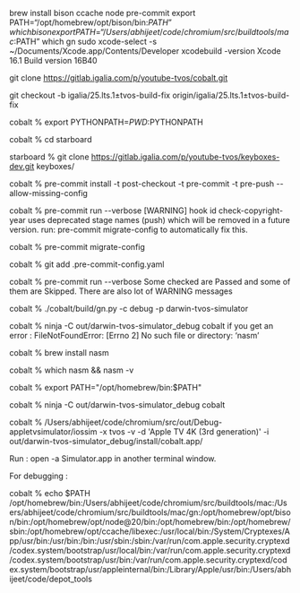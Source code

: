 brew install bison ccache node pre-commit
export PATH=“/opt/homebrew/opt/bison/bin:$PATH”
which bison
export PATH=“/Users/abhijeet/code/chromium/src/buildtools/mac:$PATH”
which gn
sudo xcode-select -s ~/Documents/Xcode.app/Contents/Developer
xcodebuild -version
Xcode 16.1
Build version 16B40

git clone https://gitlab.igalia.com/p/youtube-tvos/cobalt.git

git checkout -b igalia/25.lts.1±tvos-build-fix origin/igalia/25.lts.1±tvos-build-fix

cobalt % export PYTHONPATH=$PWD:$PYTHONPATH

cobalt % cd starboard

starboard % git clone https://gitlab.igalia.com/p/youtube-tvos/keyboxes-dev.git keyboxes/

cobalt % pre-commit install -t post-checkout -t pre-commit -t pre-push --allow-missing-config

cobalt % pre-commit run --verbose
[WARNING] hook id check-copyright-year uses deprecated stage names (push) which will be removed in a future version. run: pre-commit migrate-config to automatically fix this.

cobalt % pre-commit migrate-config

cobalt % git add .pre-commit-config.yaml

cobalt % pre-commit run --verbose
Some checked are Passed and some of them are Skipped. There are also lot of WARNING messages

cobalt % ./cobalt/build/gn.py -c debug -p darwin-tvos-simulator

cobalt % ninja -C out/darwin-tvos-simulator_debug cobalt
if you get an error : FileNotFoundError: [Errno 2] No such file or directory: ‘nasm’

cobalt % brew install nasm

cobalt % which nasm && nasm -v

cobalt % export PATH="/opt/homebrew/bin:$PATH"

cobalt % ninja -C out/darwin-tvos-simulator_debug cobalt

cobalt % /Users/abhijeet/code/chromium/src/out/Debug-appletvsimulator/iossim -x tvos -v -d 'Apple TV 4K (3rd generation)' -i out/darwin-tvos-simulator_debug/install/cobalt.app/

Run : open -a Simulator.app in another terminal window.

For debugging :

cobalt % echo $PATH
/opt/homebrew/bin:/Users/abhijeet/code/chromium/src/buildtools/mac:/Users/abhijeet/code/chromium/src/buildtools/mac/gn:/opt/homebrew/opt/bison/bin:/opt/homebrew/opt/node@20/bin:/opt/homebrew/bin:/opt/homebrew/sbin:/opt/homebrew/opt/ccache/libexec:/usr/local/bin:/System/Cryptexes/App/usr/bin:/usr/bin:/bin:/usr/sbin:/sbin:/var/run/com.apple.security.cryptexd/codex.system/bootstrap/usr/local/bin:/var/run/com.apple.security.cryptexd/codex.system/bootstrap/usr/bin:/var/run/com.apple.security.cryptexd/codex.system/bootstrap/usr/appleinternal/bin:/Library/Apple/usr/bin:/Users/abhijeet/code/depot_tools